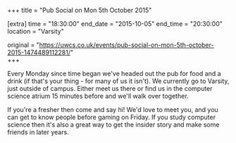 +++
title = "Pub Social on Mon 5th October 2015"

[extra]
time = "18:30:00"
end_date = "2015-10-05"
end_time = "20:30:00"
location = "Varsity"

original = "https://uwcs.co.uk/events/pub-social-on-mon-5th-october-2015-1474489112281/"    
+++

Every Monday since time began we've headed out the pub for food and a drink (if that's your thing - for many of us it isn't). We currently go to Varsity, just outside of campus. Either meet us there or find us in the computer science atrium 15 minutes before and we'll walk over together.

If you're a fresher then come and say hi\! We'd love to meet you, and you can get to know people before gaming on Friday. If you study computer science then it's also a great way to get the insider story and make some friends in later years.

